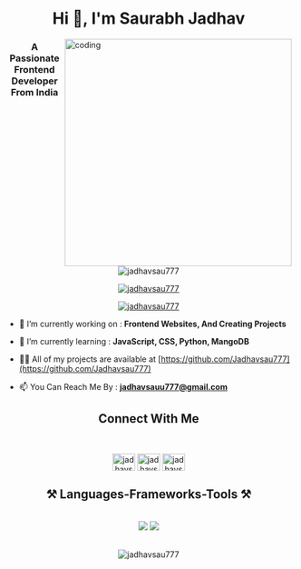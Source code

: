 <h1 align="center">Hi 👋, I'm Saurabh Jadhav</h1>

<img align="right" width="400" src="[https://cdn.dribbble.com/users/4055494/screenshots/15215756/media/d2b66c4ca0192aa26d103448b3d1518b.gif](https://dribbble.com/shots/19756799-Developer-Animation?utm_source=Clipboard_Shot&utm_campaign=designer4_kwt&utm_content=Developer%20Animation&utm_medium=Social_Share&utm_source=Clipboard_Shot&utm_campaign=designer4_kwt&utm_content=Developer%20Animation&utm_medium=Social_Share)" alt="coding">

<h3 align="center">A Passionate Frontend Developer From India</h3>

<p align="center"> <img src="https://komarev.com/ghpvc/?username=jadhavsau777&label=Profile%20views&color=0e75b6&style=flat" alt="jadhavsau777" /> </p>

<p align="center"> <a href="https://github.com/ryo-ma/github-profile-trophy"><img src="https://github-profile-trophy.vercel.app/?username=jadhavsau777" alt="jadhavsau777" /></a> </p>

<p align="center"> <a href="https://twitter.com/jadhavsau777" target="blank"><img src="https://img.shields.io/twitter/follow/jadhavsau777?logo=twitter&style=for-the-badge" alt="jadhavsau777" /></a> </p>

- 🔭 I’m currently working on : **Frontend Websites, And Creating Projects**

- 🌱 I’m currently learning : **JavaScript, CSS, Python, MangoDB**

- 👨‍💻 All of my projects are available at [https://github.com/Jadhavsau777](https://github.com/Jadhavsau777)

- 📫 You Can Reach Me By : **jadhavsauu777@gmail.com**

<h2 align="center">Connect With Me</h2>
<br/>
<p align="center">
<a href="https://twitter.com/jadhavsau777" target="blank"><img align="center" src="https://raw.githubusercontent.com/rahuldkjain/github-profile-readme-generator/master/src/images/icons/Social/twitter.svg" alt="jadhavsau777" height="30" width="40" /></a>
<a href="https://linkedin.com/in/jadhavsau777" target="blank"><img align="center" src="https://raw.githubusercontent.com/rahuldkjain/github-profile-readme-generator/master/src/images/icons/Social/linked-in-alt.svg" alt="jadhavsau777" height="30" width="40" /></a>
<a href="https://instagram.com/jadhavsau777" target="blank"><img align="center" src="https://raw.githubusercontent.com/rahuldkjain/github-profile-readme-generator/master/src/images/icons/Social/instagram.svg" alt="jadhavsau777" height="30" width="40" /></a>
</p>



<h2 align="center">⚒️ Languages-Frameworks-Tools ⚒️</h2>
<br/>
<div align="center">
    <img src="https://skillicons.dev/icons?i=react,bootstrap,html,css,vscode,github,git,r" />
    <img src="https://skillicons.dev/icons?i=python,javascript,c,mysql" /><br>
</div>
<br/>
<p align="center" ><img align="center" src="https://github-readme-streak-stats.herokuapp.com/?user=jadhavsau777&" alt="jadhavsau777" /></p>

